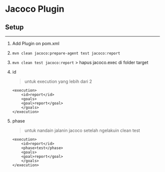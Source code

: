 # Jacoco Plugin

## Setup
---
1. Add Plugin on pom.xml

2. ```mvn clean jacoco:prepare-agent test jacoco:report```

3. ```mvn clean test jacoco:report``` > hapus jacoco.exec di folder target

4. id
    >untuk execution yang lebih dari 2

    ```
    <execution>
        <id>report</id>
        <goals>
        <goal>report</goal>
        </goals>
    </execution>
    ```

5. phase
    > untuk nandain jalanin jacoco setelah ngelakuin clean test
    ```
    <execution>
        <id>report</id>
        <phase>test</phase>
        <goals>
        <goal>report</goal>
        </goals>
    </execution>
    ```